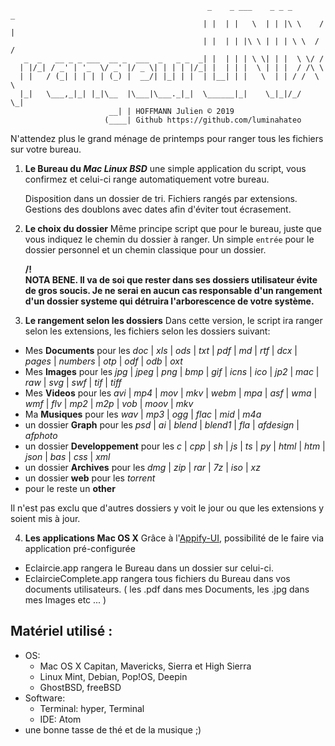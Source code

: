 ```
                                            _    _ ___    _ _ _       _    
                                           | |  | |   \  | | |\ \    / |  
                                           | |  | | |\ \ | | | \ \  / /  
   _  _   __ _ _ ___  __ _  ___  _   _ _  _| |  | | | \ \| | |  \ \/ /  
  | |/_| / _' | '_  \/ _' |/ _ \| | | | |/_| |  | | |  \ | | |  / /\ \  
  | |   / (_| | | | | (_) |  __/| |_| | |  | |__| | |   \  | | / /  \ \  
  |_|   \___,_|_| |_|\__  |\___|\___._|_|  \______|_|    \_|_|/_/    \_|  
                      __| | HOFFMANN Julien © 2019  
                     (____| Github https://github.com/luminahateo  
```

N'attendez plus le grand ménage de printemps pour ranger tous les fichiers sur votre bureau.


1. **Le Bureau du *Mac* *Linux* *BSD***
    une simple application du script, vous confirmez et celui-ci range automatiquement votre bureau.

    Disposition dans un dossier de tri.
    Fichiers rangés par extensions.
    Gestions des doublons avec dates afin d'éviter tout écrasement.


2. **Le choix du dossier**
    Même principe script que pour le bureau, juste que vous indiquez le chemin du dossier à ranger.
    Un simple `entrée` pour le dossier personnel et un chemin classique pour un dossier.

    **/!\
    NOTA BENE.
    Il va de soi que rester dans ses dossiers utilisateur évite de gros soucis.
    Je ne serai en aucun cas responsable d'un rangement d'un dossier systeme qui détruira l'arborescence de votre système.**


3. **Le rangement selon les dossiers**
Dans cette version, le script ira ranger selon les extensions, les fichiers selon les dossiers suivant:
- Mes **Documents** pour les *doc* | *xls* | *ods* | *txt* | *pdf* | *md* | *rtf* | *dcx* | *pages* | *numbers* | *otp* | *odf* | *odb* | *oxt*
- Mes **Images** pour les *jpg* | *jpeg* | *png* | *bmp* | *gif* | *icns* | *ico* | *jp2* | *mac* | *raw* | *svg* | *swf* | *tif* | *tiff*   
- Mes **Videos** pour les *avi* | *mp4* | *mov* | *mkv* | *webm* | *mpa* | *asf* | *wma* | *wmf* | *flv* | *mp2* | *m2p* | *vob* | *moov* | *mkv*  
- Ma **Musiques** pour les *wav* | *mp3* | *ogg* | *flac* | *mid* | *m4a*
- un dossier **Graph** pour les *psd* | *ai* | *blend* | *blend1* | *fla* | *afdesign* | *afphoto*
- un dossier **Developpement** pour les *c* | *cpp* | *sh* | *js* | *ts* | *py* | *html* | *htm* | *json* | *bas* | *css* | *xml*  
- un dossier **Archives** pour les *dmg* | *zip* | *rar* | *7z* | *iso* | *xz*
- un dossier **web** pour les *torrent*
- pour le reste un **other**

Il n'est pas exclu que d'autres dossiers y voit le jour ou que les extensions y soient mis à jour.

4. **Les applications Mac OS X**
Grâce à l'[Appify-UI](https://github.com/subtleGradient/Appify-UI), possibilité de le faire via application pré-configurée
- Eclaircie.app             rangera le Bureau dans un dossier sur celui-ci.
- EclaircieComplete.app     rangera tous fichiers du Bureau dans vos documents utilisateurs. ( les .pdf dans mes Documents, les .jpg dans mes Images etc ... )


Matériel utilisé :
------------------
- OS:
  - Mac OS X Capitan, Mavericks, Sierra et High Sierra
  - Linux Mint, Debian, Pop!OS, Deepin
  - GhostBSD, freeBSD
- Software:
  - Terminal: hyper, Terminal
  - IDE: Atom
- une bonne tasse de thé et de la musique ;)

